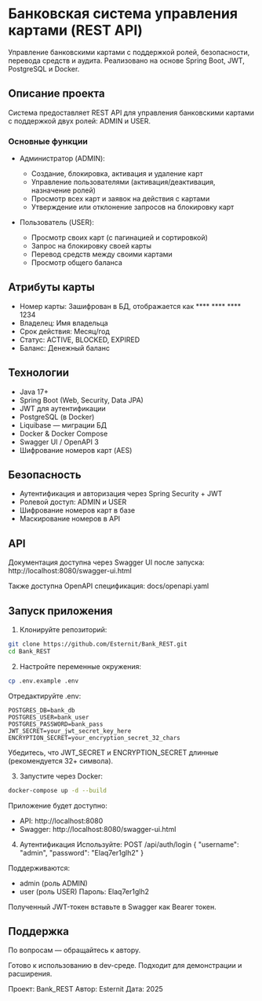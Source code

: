 # Банковская система управления картами (REST API)

Управление банковскими картами с поддержкой ролей, безопасности, перевода средств и аудита. Реализовано на основе Spring Boot, JWT, PostgreSQL и Docker.

## Описание проекта

Система предоставляет REST API для управления банковскими картами с поддержкой двух ролей: ADMIN и USER.

### Основные функции
- Администратор (ADMIN):
  - Создание, блокировка, активация и удаление карт
  - Управление пользователями (активация/деактивация, назначение ролей)
  - Просмотр всех карт и заявок на действия с картами
  - Утверждение или отклонение запросов на блокировку карт

- Пользователь (USER):
  - Просмотр своих карт (с пагинацией и сортировкой)
  - Запрос на блокировку своей карты
  - Перевод средств между своими картами
  - Просмотр общего баланса

## Атрибуты карты
- Номер карты: Зашифрован в БД, отображается как **** **** **** 1234
- Владелец: Имя владельца
- Срок действия: Месяц/год
- Статус: ACTIVE, BLOCKED, EXPIRED
- Баланс: Денежный баланс

## Технологии
- Java 17+
- Spring Boot (Web, Security, Data JPA)
- JWT для аутентификации
- PostgreSQL (в Docker)
- Liquibase — миграции БД
- Docker & Docker Compose
- Swagger UI / OpenAPI 3
- Шифрование номеров карт (AES)

## Безопасность
- Аутентификация и авторизация через Spring Security + JWT
- Ролевой доступ: ADMIN и USER
- Шифрование номеров карт в базе
- Маскирование номеров в API

## API
Документация доступна через Swagger UI после запуска:
http://localhost:8080/swagger-ui.html

Также доступна OpenAPI спецификация: docs/openapi.yaml

## Запуск приложения

1. Клонируйте репозиторий:

```bash
git clone https://github.com/Esternit/Bank_REST.git
cd Bank_REST
```

2. Настройте переменные окружения:

```bash
cp .env.example .env
```
Отредактируйте .env:
```env
POSTGRES_DB=bank_db
POSTGRES_USER=bank_user
POSTGRES_PASSWORD=bank_pass
JWT_SECRET=your_jwt_secret_key_here
ENCRYPTION_SECRET=your_encryption_secret_32_chars
```

Убедитесь, что JWT_SECRET и ENCRYPTION_SECRET длинные (рекомендуется 32+ символа).

3. Запустите через Docker:
```bash
docker-compose up -d --build
```

Приложение будет доступно:
- API: http://localhost:8080
- Swagger: http://localhost:8080/swagger-ui.html

4. Аутентификация
Используйте:
POST /api/auth/login
{
  "username": "admin",
  "password": "Elaq7er1glh2"
}

Поддерживаются:
- admin (роль ADMIN)
- user (роль USER)
Пароль: Elaq7er1glh2

Полученный JWT-токен вставьте в Swagger как Bearer токен.

## Поддержка
По вопросам — обращайтесь к автору.

Готово к использованию в dev-среде. Подходит для демонстрации и расширения.

Проект: Bank_REST
Автор: Esternit
Дата: 2025